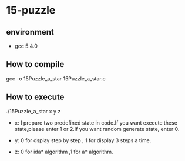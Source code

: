 # 15-puzzle

## environment
* gcc 5.4.0

## How to compile

gcc -o 15Puzzle_a_star 15Puzzle_a_star.c 

## How to execute
./15Puzzle_a_star x y z

* x: I prepare two predefined state in code.If you want execute these state,please enter 1 or 2.If you want random generate state, enter 0.

* y: 0 for dsplay step by step , 1 for display 3 steps a time.

* z: 0 for ida* algorithm ,1 for a* algorithm.
